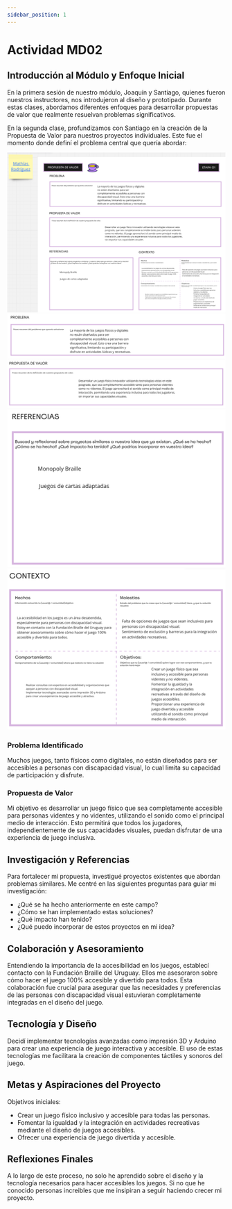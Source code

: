 ```yaml
---
sidebar_position: 1
---
```


# Actividad MD02

## Introducción al Módulo y Enfoque Inicial

En la primera sesión de nuestro módulo, Joaquín y Santiago, quienes fueron nuestros instructores, nos introdujeron al diseño y prototipado. Durante estas clases, abordamos diferentes enfoques para desarrollar propuestas de valor que realmente resuelvan problemas significativos.

En la segunda clase, profundizamos con Santiago en la creación de la Propuesta de Valor para nuestros proyectos individuales. Este fue el momento donde definí el problema central que quería abordar:

![Resultado](../../img/MD02/1.png)
![Problema](../../img/MD02/2.png)
![Propuesta de valor](../../img/MD02/3.png)
![Referencias](../../img/MD02/4.png)
![Contexto](../../img/MD02/5.png)

### Problema Identificado

Muchos juegos, tanto físicos como digitales, no están diseñados para ser accesibles a personas con discapacidad visual, lo cual limita su capacidad de participación y disfrute.

### Propuesta de Valor

Mi objetivo es desarrollar un juego físico que sea completamente accesible para personas videntes y no videntes, utilizando el sonido como el principal medio de interacción. Esto permitirá que todos los jugadores, independientemente de sus capacidades visuales, puedan disfrutar de una experiencia de juego inclusiva.

## Investigación y Referencias

Para fortalecer mi propuesta, investigué proyectos existentes que abordan problemas similares. Me centré en las siguientes preguntas para guiar mi investigación:

- ¿Qué se ha hecho anteriormente en este campo?
- ¿Cómo se han implementado estas soluciones?
- ¿Qué impacto han tenido?
- ¿Qué puedo incorporar de estos proyectos en mi idea?

## Colaboración y Asesoramiento

Entendiendo la importancia de la accesibilidad en los juegos, establecí contacto con la Fundación Braille del Uruguay. Ellos me asesoraron sobre cómo hacer el juego 100% accesible y divertido para todos. Esta colaboración fue crucial para asegurar que las necesidades y preferencias de las personas con discapacidad visual estuvieran completamente integradas en el diseño del juego.

## Tecnología y Diseño

Decidí implementar tecnologías avanzadas como impresión 3D y Arduino para crear una experiencia de juego interactiva y accesible. El uso de estas tecnologías me facilitara la creación de componentes táctiles y sonoros del juego.

## Metas y Aspiraciones del Proyecto

Objetivos iniciales:

- Crear un juego físico inclusivo y accesible para todas las personas.
- Fomentar la igualdad y la integración en actividades recreativas mediante el diseño de juegos accesibles.
- Ofrecer una experiencia de juego divertida y accesible.

## Reflexiones Finales

A lo largo de este proceso, no solo he aprendido sobre el diseño y la tecnología necesarios para hacer accesibles los juegos. Si no que he conocido personas increibles que me insipiran a seguir haciendo crecer mi proyecto.
